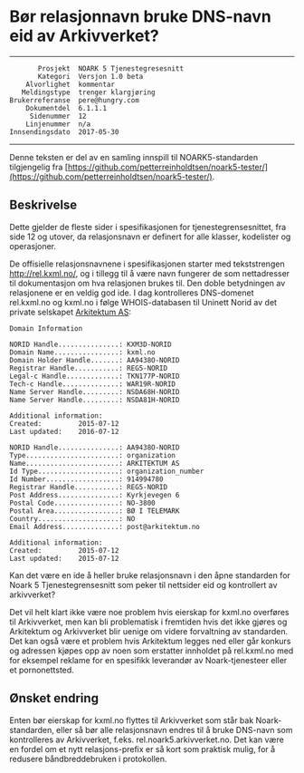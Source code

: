 Bør relasjonnavn bruke DNS-navn eid av Arkivverket?
===================================================

 ------------------  ---------------------------------
           Prosjekt  NOARK 5 Tjenestegresesnitt
           Kategori  Versjon 1.0 beta
        Alvorlighet  kommentar
       Meldingstype  trenger klargjøring
    Brukerreferanse  pere@hungry.com
        Dokumentdel  6.1.1.1
         Sidenummer  12
        Linjenummer  n/a
    Innsendingsdato  2017-05-30
 ------------------  ---------------------------------

Denne teksten er del av en samling innspill til NOARK5-standarden
tilgjengelig fra [https://github.com/petterreinholdtsen/noark5-tester/](https://github.com/petterreinholdtsen/noark5-tester/).

Beskrivelse
-----------

Dette gjelder de fleste sider i spesifikasjonen for
tjenestegrensesnittet, fra side 12 og utover, da relasjonsnavn er
definert for alle klasser, kodelister og operasjoner.

De offisielle relasjonsnavnene i spesifikasjonen starter med
tekststrengen http://rel.kxml.no/, og i tillegg til å være navn
fungerer de som nettadresser til dokumentasjon om hva relasjonen
brukes til.  Den doble betydningen av relasjonene er en veldig god
ide.  I dag kontrolleres DNS-domenet rel.kxml.no og kxml.no i følge
WHOIS-databasen til Uninett Norid av det private selskapet [Arkitektum
AS](https://w2.brreg.no/enhet/sok/detalj.jsp?orgnr=914994780):

```
Domain Information

NORID Handle...............: KXM3D-NORID
Domain Name................: kxml.no
Domain Holder Handle.......: AA9438O-NORID
Registrar Handle...........: REG5-NORID
Legal-c Handle.............: TKN177P-NORID
Tech-c Handle..............: WAR19R-NORID
Name Server Handle.........: NSDA68H-NORID
Name Server Handle.........: NSDA81H-NORID

Additional information:
Created:         2015-07-12
Last updated:    2016-07-12

NORID Handle...............: AA9438O-NORID
Type.......................: organization
Name.......................: ARKITEKTUM AS
Id Type....................: organization_number
Id Number..................: 914994780
Registrar Handle...........: REG5-NORID
Post Address...............: Kyrkjevegen 6
Postal Code................: NO-3800
Postal Area................: BØ I TELEMARK
Country....................: NO
Email Address..............: post@arkitektum.no

Additional information:
Created:         2015-07-12
Last updated:    2015-07-12
```

Kan det være en ide å heller bruke relasjonsnavn i den åpne standarden
for Noark 5 Tjenestegrensesnitt som peker til nettsider eid og
kontrollert av arkivverket?

Det vil helt klart ikke være noe problem hvis eierskap for kxml.no
overføres til Arkivverket, men kan bli problematisk i fremtiden hvis
det ikke gjøres og Arkitektum og Arkivverket blir uenige om videre
forvaltning av standarden.  Det kan også være et problem hvis
Arkitektum legges ned eller går konkurs og adressen kjøpes opp av noen
som erstatter innholdet på rel.kxml.no med for eksempel reklame for en
spesifikk leverandør av Noark-tjenesteer eller et pornonettsted.

Ønsket endring
--------------

Enten bør eierskap for kxml.no flyttes til Arkivverket som står bak
Noark-standarden, eller så bør alle relasjonsnavn endres til å bruke
DNS-navn som kontrolleres av Arkivverket,
f.eks. rel.noark5.arkivverket.no.  Det kan være en fordel om et nytt
relasjons-prefix er så kort som praktisk mulig, for å redusere
båndbreddebruken i protokollen.
